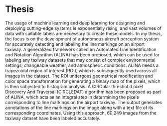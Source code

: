 # Thesis

The usage of machine learning and deep learning for designing and deploying cutting-edge systems is exponentially rising, and vast volumes of data with suitable labels are necessary to create these models. In my thesis, the focus is on the development of autonomous aircraft perception system for accurately detecting and labeling the line markings on an airport taxiway. A generalized framework called an Automated Line Identification and Notation Algorithm (ALINA) has been proposed, which can be used for labeling any taxiway datasets that may consist of complex environmental settings, changeable weather, and atmospheric conditions. ALINA needs a trapezoidal region of interest (ROI), which is subsequently used across all images in the dataset. The ROI undergoes geometrical modification and color space transformation for generating a binary map of the pixels, which is then subjected to histogram analysis. A CIRCular threshoLd pixEl Discovery And Traversal (CIRCLEDAT) algorithm has been proposed as part of ALINA, which acts as an integral step in determining the pixels corresponding to line markings on the airport taxiway. The output generates annotations of the line markings on the image along with a text file of its corresponding coordinates. Using this approach, 60,249 images from the taxiway dataset have been labeled accurately.

